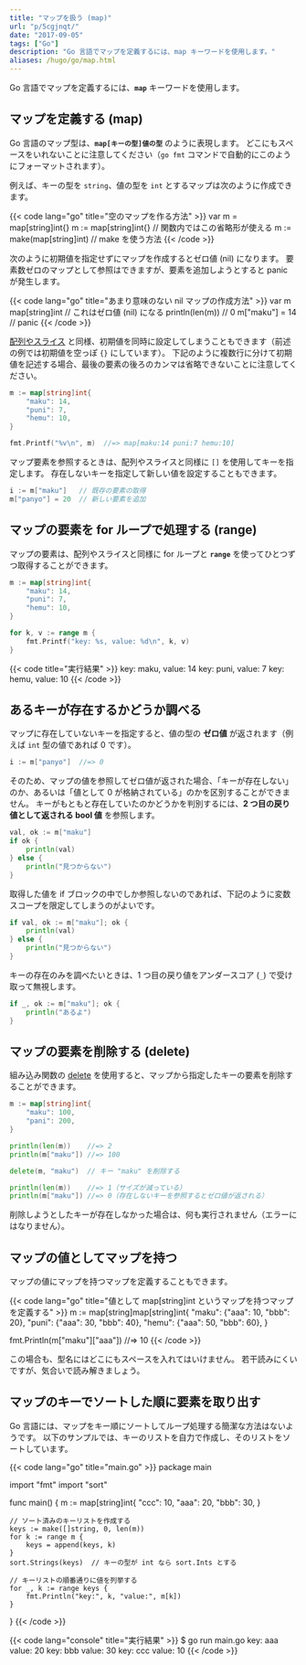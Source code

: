 ```yaml
---
title: "マップを扱う (map)"
url: "p/5cgjnqt/"
date: "2017-09-05"
tags: ["Go"]
description: "Go 言語でマップを定義するには、map キーワードを使用します。"
aliases: /hugo/go/map.html
---
```


Go 言語でマップを定義するには、__`map`__ キーワードを使用します。

マップを定義する (map)
----

Go 言語のマップ型は、__`map[キーの型]値の型`__ のように表現します。
どこにもスペースをいれないことに注意してください（`go fmt` コマンドで自動的にこのようにフォーマットされます）。

例えば、キーの型を `string`、値の型を `int` とするマップは次のように作成できます。

{{< code lang="go" title="空のマップを作る方法" >}}
var m = map[string]int{}
m := map[string]int{}      // 関数内ではこの省略形が使える
m := make(map[string]int)  // make を使う方法
{{< /code >}}

次のように初期値を指定せずにマップを作成するとゼロ値 (nil) になります。
要素数ゼロのマップとして参照はできますが、要素を追加しようとすると panic が発生します。

{{< code lang="go" title="あまり意味のない nil マップの作成方法" >}}
var m map[string]int  // これはゼロ値 (nil) になる
println(len(m))       // 0
m["maku"] = 14        // panic
{{< /code >}}

[配列やスライス](/p/cjosvz3/) と同様、初期値を同時に設定してしまうこともできます（前述の例では初期値を空っぽ `{}` にしています）。
下記のように複数行に分けて初期値を記述する場合、最後の要素の後ろのカンマは省略できないことに注意してください。

```go
m := map[string]int{
	"maku": 14,
	"puni": 7,
	"hemu": 10,
}

fmt.Printf("%v\n", m)  //=> map[maku:14 puni:7 hemu:10]
```

マップ要素を参照するときは、配列やスライスと同様に `[]` を使用してキーを指定します。
存在しないキーを指定して新しい値を設定することもできます。

```go
i := m["maku"]   // 既存の要素の取得
m["panyo"] = 20  // 新しい要素を追加
```


マップの要素を for ループで処理する (range)
----

マップの要素は、配列やスライスと同様に for ループと __`range`__ を使ってひとつずつ取得することができます。

```go
m := map[string]int{
	"maku": 14,
	"puni": 7,
	"hemu": 10,
}

for k, v := range m {
	fmt.Printf("key: %s, value: %d\n", k, v)
}
```

{{< code title="実行結果" >}}
key: maku, value: 14
key: puni, value: 7
key: hemu, value: 10
{{< /code >}}


あるキーが存在するかどうか調べる
----

マップに存在していないキーを指定すると、値の型の __ゼロ値__ が返されます（例えば `int` 型の値であれば 0 です）。

```go
i := m["panyo"]  //=> 0
```

そのため、マップの値を参照してゼロ値が返された場合、「キーが存在しない」のか、あるいは「値として 0 が格納されている」のかを区別することができません。
キーがもともと存在していたのかどうかを判別するには、__2 つ目の戻り値として返される bool 値__ を参照します。

```go
val, ok := m["maku"]
if ok {
	println(val)
} else {
	println("見つからない")
}
```

取得した値を if ブロックの中でしか参照しないのであれば、下記のように変数スコープを限定してしまうのがよいです。

```go
if val, ok := m["maku"]; ok {
	println(val)
} else {
	println("見つからない")
}
```

キーの存在のみを調べたいときは、1 つ目の戻り値をアンダースコア (`_`) で受け取って無視します。

```go
if _, ok := m["maku"]; ok {
	println("あるよ")
}
```


マップの要素を削除する (delete)
----

組み込み関数の [delete](https://golang.org/ref/spec#Deletion_of_map_elements) を使用すると、マップから指定したキーの要素を削除することができます。

```go
m := map[string]int{
	"maku": 100,
	"pani": 200,
}

println(len(m))    //=> 2
println(m["maku"]) //=> 100

delete(m, "maku")  // キー "maku" を削除する

println(len(m))    //=> 1（サイズが減っている）
println(m["maku"]) //=> 0（存在しないキーを参照するとゼロ値が返される）
```

削除しようとしたキーが存在しなかった場合は、何も実行されません（エラーにはなりません）。


マップの値としてマップを持つ
----

マップの値にマップを持つマップを定義することもできます。

{{< code lang="go" title="値として map[string]int というマップを持つマップを定義する" >}}
m := map[string]map[string]int{
	"maku": {"aaa": 10, "bbb": 20},
	"puni": {"aaa": 30, "bbb": 40},
	"hemu": {"aaa": 50, "bbb": 60},
}

fmt.Println(m["maku"]["aaa"])  //=> 10
{{< /code >}}

この場合も、型名にはどこにもスペースを入れてはいけません。
若干読みにくいですが、気合いで読み解きましょう。


マップのキーでソートした順に要素を取り出す
----

Go 言語には、マップをキー順にソートしてループ処理する簡潔な方法はないようです。
以下のサンプルでは、キーのリストを自力で作成し、そのリストをソートしています。

{{< code lang="go" title="main.go" >}}
package main

import "fmt"
import "sort"

func main() {
	m := map[string]int{
		"ccc": 10,
		"aaa": 20,
		"bbb": 30,
	}

	// ソート済みのキーリストを作成する
	keys := make([]string, 0, len(m))
	for k := range m {
		keys = append(keys, k)
	}
	sort.Strings(keys)  // キーの型が int なら sort.Ints とする

	// キーリストの順番通りに値を列挙する
	for _, k := range keys {
		fmt.Println("key:", k, "value:", m[k])
	}
}
{{< /code >}}

{{< code lang="console" title="実行結果" >}}
$ go run main.go
key: aaa value: 20
key: bbb value: 30
key: ccc value: 10
{{< /code >}}

